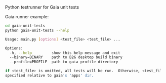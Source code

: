 Python testrunner for Gaia unit tests

Gaia runner example:

````sh
cd gaia-unit-tests
python gaia-unit-tests --help

Usage: main.py [options] <test_file> <test_file> ...

Options:
  -h, --help         show this help message and exit
  --binary=BINARY    path to B2G desktop build binary
  --profile=PROFILE  path to gaia profile directory

if <test_file> is omitted, all tests will be run.  Otherwise, <test_file> should
specified relative to gaia's 'apps' dir.
````